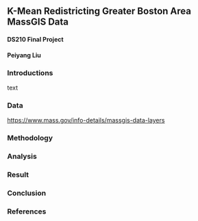## K-Mean Redistricting Greater Boston Area MassGIS Data
#### DS210 Final Project
#### Peiyang Liu
### Introductions
text
### Data
https://www.mass.gov/info-details/massgis-data-layers
### Methodology
### Analysis
### Result
### Conclusion
### References
